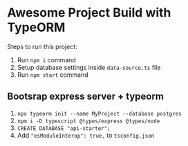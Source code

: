 # Awesome Project Build with TypeORM

Steps to run this project:

1. Run `npm i` command
2. Setup database settings inside `data-source.ts` file
3. Run `npm start` command

## Bootsrap express server + typeorm

1. `npx typeorm init --name MyProject --database postgres`
2. `npm i -D typescript @types/express @types/node`
3. `CREATE DATABASE "api-starter";`
4. Add `"esModuleInterop": true,` to `tsconfig.json`
